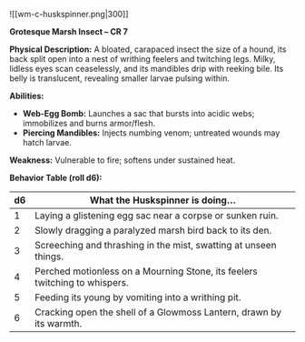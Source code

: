 ![[wm-c-huskspinner.png|300]]

**Grotesque Marsh Insect – CR 7**

**Physical Description:**
A bloated, carapaced insect the size of a hound, its back split open into a nest of writhing feelers and twitching legs. Milky, lidless eyes scan ceaselessly, and its mandibles drip with reeking bile. Its belly is translucent, revealing smaller larvae pulsing within.

**Abilities:**
- **Web-Egg Bomb:** Launches a sac that bursts into acidic webs; immobilizes and burns armor/flesh.
- **Piercing Mandibles:** Injects numbing venom; untreated wounds may hatch larvae.

**Weakness:** Vulnerable to fire; softens under sustained heat.

**Behavior Table (roll d6):**

| d6  | What the Huskspinner is doing…                                             |
| --- | -------------------------------------------------------------------------- |
| 1   | Laying a glistening egg sac near a corpse or sunken ruin.                  |
| 2   | Slowly dragging a paralyzed marsh bird back to its den.                    |
| 3   | Screeching and thrashing in the mist, swatting at unseen things.           |
| 4   | Perched motionless on a Mourning Stone, its feelers twitching to whispers. |
| 5   | Feeding its young by vomiting into a writhing pit.                         |
| 6   | Cracking open the shell of a Glowmoss Lantern, drawn by its warmth.        |
